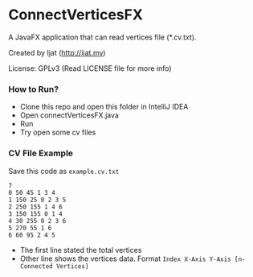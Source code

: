 # ConnectVerticesFX

A JavaFX application that can read vertices file (*.cv.txt).

Created by Ijat (http://ijat.my)

License: GPLv3 (Read LICENSE file for more info)

### How to Run?

+ Clone this repo and open this folder in IntelliJ IDEA
+ Open connectVerticesFX.java
+ Run
+ Try open some cv files

### CV File Example

Save this code as `example.cv.txt`
```
7
0 50 45 1 3 4 
1 150 25 0 2 3 5 
2 250 155 1 4 6 
3 150 155 0 1 4 
4 30 255 0 2 3 6 
5 270 55 1 6 
6 60 95 2 4 5
```
* The first line stated the total vertices
* Other line shows the vertices data. Format `Index X-Axis Y-Axis [n-Connected Vertices]`